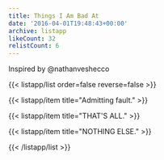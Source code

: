 ```yaml
---
title: Things I Am Bad At
date: '2016-04-01T19:48:43+00:00'
archive: listapp
likeCount: 32
relistCount: 6
---
```


Inspired by @nathanveshecco

<!--more-->

{{< listapp/list order=false reverse=false >}}

   {{< listapp/item title="Admitting fault." >}}

   {{< listapp/item title="THAT'S ALL." >}}

   {{< listapp/item title="NOTHING ELSE." >}}

{{< /listapp/list >}}
